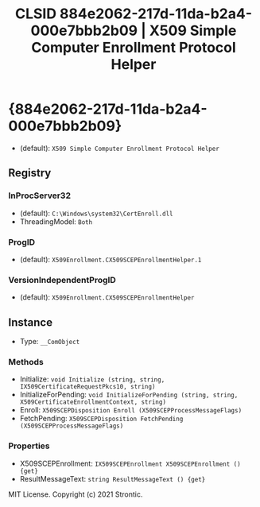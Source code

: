 ﻿---
title: "CLSID 884e2062-217d-11da-b2a4-000e7bbb2b09 | X509 Simple Computer Enrollment Protocol Helper"
excerpt: What is COM-Object CLSID 884e2062-217d-11da-b2a4-000e7bbb2b09?
---

# {884e2062-217d-11da-b2a4-000e7bbb2b09}

* (default): `X509 Simple Computer Enrollment Protocol Helper`

## Registry


### InProcServer32

* (default): `C:\Windows\system32\CertEnroll.dll`
* ThreadingModel: `Both`

### ProgID

* (default): `X509Enrollment.CX509SCEPEnrollmentHelper.1`

### VersionIndependentProgID

* (default): `X509Enrollment.CX509SCEPEnrollmentHelper`

## Instance

* Type: `__ComObject`

### Methods

* Initialize: `void Initialize (string, string, IX509CertificateRequestPkcs10, string)`
* InitializeForPending: `void InitializeForPending (string, string, X509CertificateEnrollmentContext, string)`
* Enroll: `X509SCEPDisposition Enroll (X509SCEPProcessMessageFlags)`
* FetchPending: `X509SCEPDisposition FetchPending (X509SCEPProcessMessageFlags)`

### Properties

* X509SCEPEnrollment: `IX509SCEPEnrollment X509SCEPEnrollment () {get} `
* ResultMessageText: `string ResultMessageText () {get} `

MIT License. Copyright (c) 2021 Strontic.


